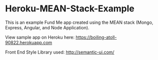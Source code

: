 # Heroku-MEAN-Stack-Example
This is an example Fund Me app created using the MEAN stack (Mongo, Express, Angular, and Node Application).

View sample app on Heroku here: https://boiling-atoll-90822.herokuapp.com

Front End Style Library used: http://semantic-ui.com/
